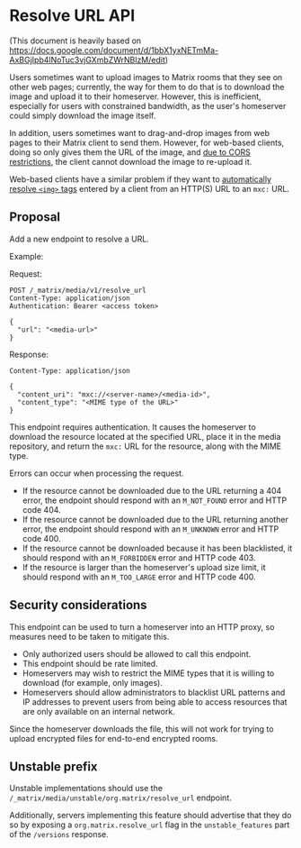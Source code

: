 # Resolve URL API

(This document is heavily based on
https://docs.google.com/document/d/1bbX1yxNETmMa-AxBGjIpb4lNoTuc3vjGXmbZWrNBlzM/edit)

Users sometimes want to upload images to Matrix rooms that they see on other
web pages; currently, the way for them to do that is to download the image and
upload it to their homeserver.  However, this is inefficient, especially for
users with constrained bandwidth, as the user's homeserver could simply
download the image itself.

In addition, users sometimes want to drag-and-drop images from web pages to
their Matrix client to send them.  However, for web-based clients, doing so
only gives them the URL of the image, and [due to CORS
restrictions](https://github.com/vector-im/riot-web/issues/3015#issuecomment-348802045),
the client cannot download the image to re-upload it.

Web-based clients have a similar problem if they want to [automatically resolve
`<img>`
tags](https://github.com/vector-im/riot-web/issues/7100#issuecomment-408651555)
entered by a client from an HTTP(S) URL to an `mxc:` URL.

## Proposal

Add a new endpoint to resolve a URL.

Example:

Request:
```
POST /_matrix/media/v1/resolve_url
Content-Type: application/json
Authentication: Bearer <access token>

{
  "url": "<media-url>"
}
```

Response:
```
Content-Type: application/json

{
  "content_uri": "mxc://<server-name>/<media-id>",
  "content_type": "<MIME type of the URL>"
}
```

This endpoint requires authentication.  It causes the homeserver to download
the resource located at the specified URL, place it in the media repository,
and return the `mxc:` URL for the resource, along with the MIME type.

Errors can occur when processing the request.

* If the resource cannot be downloaded due to the URL returning a 404 error, the
  endpoint should respond with an `M_NOT_FOUND` error and HTTP code 404.
* If the resource cannot be downloaded due to the URL returning another error,
  the endpoint should respond with an `M_UNKNOWN` error and HTTP code 400.
* If the resource cannot be downloaded because it has been blacklisted, it should
  respond with an `M_FORBIDDEN` error and HTTP code 403.
* If the resource is larger than the homeserver's upload size limit, it should
  respond with an `M_TOO_LARGE` error and HTTP code 400.

## Security considerations

This endpoint can be used to turn a homeserver into an HTTP proxy, so measures
need to be taken to mitigate this.

* Only authorized users should be allowed to call this endpoint.
* This endpoint should be rate limited.
* Homeservers may wish to restrict the MIME types that it is willing to
  download (for example, only images).
* Homeservers should allow administrators to blacklist URL patterns and IP
  addresses to prevent users from being able to access resources that are only
  available on an internal network.

Since the homeserver downloads the file, this will not work for trying to
upload encrypted files for end-to-end encrypted rooms.

## Unstable prefix

Unstable implementations should use the
`/_matrix/media/unstable/org.matrix/resolve_url` endpoint.

Additionally, servers implementing this feature should advertise that they do
so by exposing a `org.matrix.resolve_url` flag in the `unstable_features` part
of the `/versions` response.
